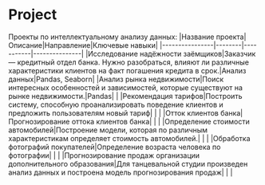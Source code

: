 # Project
Проекты по интеллектуальному анализу данных:
|Название проекта|Описание|Направление|Ключевые навыки|
|----------------|--------|-----------|---------------|
|Исследование надёжности заёмщиков|Заказчик — кредитный отдел банка. Нужно разобраться, влияют ли различные характеристики клиентов на факт погашения кредита в срок.|Анализ данных|Pandas, Seaborn|
|Анализ рынка недвижимости|Поиск интересных особенностей и зависимостей, которые существуют на рынке недвижимости.|Pandas| |
|Рекомендация тарифов|Построить систему, способную проанализировать поведение клиентов и предложить пользователям новый тариф| | |
|Отток клиентов банка|Прогнозирование оттока клиентов банка| | |
|Определение стоимости автомобилей|Построение модели, которая по различным характеристикам определяет стоимость автомобилей.| | |
|Обработка фотографий покупателей|Определение возраста человека по фотографии| | |
|Прогнозирование продаж организации дополнительного образования|Для танцевальной студии произведен анализ данных и построена модель прогнозирования продаж| | |

